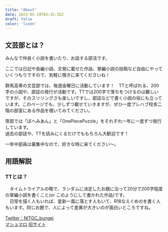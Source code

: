 ```yaml
---
title: "About"
date: 2023-05-19T03:35:35Z
draft: false
color: 'linen'
---
```


## 文芸部とは？
みんなで仲良く小説を書いたり、お話する部活です。  
  
ここでは日記や長編小説、文発に載せた作品、掌編小説の投稿など自由にやっていくつもりですので、気軽に覗きに来てくださいね！  

群馬高専の文芸部では、毎週金曜日に活動しています！　TTと呼ばれる、200字の小説や、部誌の発行が活動です。TTでは200字で落ちをつけるのは難しいですが、そのスリリングさも楽しいですし、部誌などで書く小説の役にも立っています。このページでも、少しずつ載せていきますが、ぜひ一度プレハブ校舎二階の部室にある作品を覗いてみてください。  
  
幣部では「ぼへみあん」と「OnePiecePuzzle」をそれぞれ一年に一度ずつ発行しています。  
過去の部誌や、TTを読みにくるだけでももちろん大歓迎です！  

一年中部員は募集中なので、好きな時に来てください～。  
  
## 用語解説
### TTとは？
　タイムトライアルの略で、ランダムに決定したお題に沿って20分で200字程度の掌編小説を書くこと(or このようにして書かれた作品)です。  
　日常を描く人もいれば、星新一風に落とす人もいて、R18なえぐめのを書く人もいます。同じお題で、人によって差異が大きいのが面白いところですね。  

[Twitter：NITGC_bungei](https://twitter.com/NITGC_bungei)  
[マシュマロ](https://marshmallow-qa.com/nitgc_bungei?utm_medium=twitter&utm_source=promotion)
[旧サイト](https://gunmabungei.yomibitoshirazu.com)